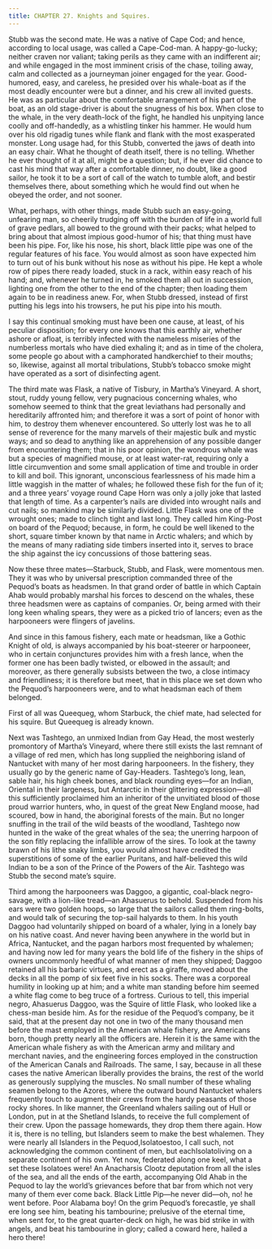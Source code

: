 ```yaml
---
title: CHAPTER 27. Knights and Squires.
---
```


Stubb was the second mate. He was a native of Cape Cod; and hence, according to local usage, was called a Cape-Cod-man. A happy-go-lucky; neither craven nor valiant; taking perils as they came with an indifferent air; and while engaged in the most imminent crisis of the chase, toiling away, calm and collected as a journeyman joiner engaged for the year. Good-humored, easy, and careless, he presided over his whale-boat as if the most deadly encounter were but a dinner, and his crew all invited guests. He was as particular about the comfortable arrangement of his part of the boat, as an old stage-driver is about the snugness of his box. When close to the whale, in the very death-lock of the fight, he handled his unpitying lance coolly and off-handedly, as a whistling tinker his hammer. He would hum over his old rigadig tunes while flank and flank with the most exasperated monster. Long usage had, for this Stubb, converted the jaws of death into an easy chair. What he thought of death itself, there is no telling. Whether he ever thought of it at all, might be a question; but, if he ever did chance to cast his mind that way after a comfortable dinner, no doubt, like a good sailor, he took it to be a sort of call of the watch to tumble aloft, and bestir themselves there, about something which he would find out when he obeyed the order, and not sooner.

What, perhaps, with other things, made Stubb such an easy-going, unfearing man, so cheerily trudging off with the burden of life in a world full of grave pedlars, all bowed to the ground with their packs; what helped to bring about that almost impious good-humor of his; that thing must have been his pipe. For, like his nose, his short, black little pipe was one of the regular features of his face. You would almost as soon have expected him to turn out of his bunk without his nose as without his pipe. He kept a whole row of pipes there ready loaded, stuck in a rack, within easy reach of his hand; and, whenever he turned in, he smoked them all out in succession, lighting one from the other to the end of the chapter; then loading them again to be in readiness anew. For, when Stubb dressed, instead of first putting his legs into his trowsers, he put his pipe into his mouth.

I say this continual smoking must have been one cause, at least, of his peculiar disposition; for every one knows that this earthly air, whether ashore or afloat, is terribly infected with the nameless miseries of the numberless mortals who have died exhaling it; and as in time of the cholera, some people go about with a camphorated handkerchief to their mouths; so, likewise, against all mortal tribulations, Stubb’s tobacco smoke might have operated as a sort of disinfecting agent.

The third mate was Flask, a native of Tisbury, in Martha’s Vineyard. A short, stout, ruddy young fellow, very pugnacious concerning whales, who somehow seemed to think that the great leviathans had personally and hereditarily affronted him; and therefore it was a sort of point of honor with him, to destroy them whenever encountered. So utterly lost was he to all sense of reverence for the many marvels of their majestic bulk and mystic ways; and so dead to anything like an apprehension of any possible danger from encountering them; that in his poor opinion, the wondrous whale was but a species of magnified mouse, or at least water-rat, requiring only a little circumvention and some small application of time and trouble in order to kill and boil. This ignorant, unconscious fearlessness of his made him a little waggish in the matter of whales; he followed these fish for the fun of it; and a three years’ voyage round Cape Horn was only a jolly joke that lasted that length of time. As a carpenter’s nails are divided into wrought nails and cut nails; so mankind may be similarly divided. Little Flask was one of the wrought ones; made to clinch tight and last long. They called him King-Post on board of the Pequod; because, in form, he could be well likened to the short, square timber known by that name in Arctic whalers; and which by the means of many radiating side timbers inserted into it, serves to brace the ship against the icy concussions of those battering seas.

Now these three mates—Starbuck, Stubb, and Flask, were momentous men. They it was who by universal prescription commanded three of the Pequod’s boats as headsmen. In that grand order of battle in which Captain Ahab would probably marshal his forces to descend on the whales, these three headsmen were as captains of companies. Or, being armed with their long keen whaling spears, they were as a picked trio of lancers; even as the harpooneers were flingers of javelins.

And since in this famous fishery, each mate or headsman, like a Gothic Knight of old, is always accompanied by his boat-steerer or harpooneer, who in certain conjunctures provides him with a fresh lance, when the former one has been badly twisted, or elbowed in the assault; and moreover, as there generally subsists between the two, a close intimacy and friendliness; it is therefore but meet, that in this place we set down who the Pequod’s harpooneers were, and to what headsman each of them belonged.

First of all was Queequeg, whom Starbuck, the chief mate, had selected for his squire. But Queequeg is already known.

Next was Tashtego, an unmixed Indian from Gay Head, the most westerly promontory of Martha’s Vineyard, where there still exists the last remnant of a village of red men, which has long supplied the neighboring island of Nantucket with many of her most daring harpooneers. In the fishery, they usually go by the generic name of Gay-Headers. Tashtego’s long, lean, sable hair, his high cheek bones, and black rounding eyes—for an Indian, Oriental in their largeness, but Antarctic in their glittering expression—all this sufficiently proclaimed him an inheritor of the unvitiated blood of those proud warrior hunters, who, in quest of the great New England moose, had scoured, bow in hand, the aboriginal forests of the main. But no longer snuffing in the trail of the wild beasts of the woodland, Tashtego now hunted in the wake of the great whales of the sea; the unerring harpoon of the son fitly replacing the infallible arrow of the sires. To look at the tawny brawn of his lithe snaky limbs, you would almost have credited the superstitions of some of the earlier Puritans, and half-believed this wild Indian to be a son of the Prince of the Powers of the Air. Tashtego was Stubb the second mate’s squire.

Third among the harpooneers was Daggoo, a gigantic, coal-black negro-savage, with a lion-like tread—an Ahasuerus to behold. Suspended from his ears were two golden hoops, so large that the sailors called them ring-bolts, and would talk of securing the top-sail halyards to them. In his youth Daggoo had voluntarily shipped on board of a whaler, lying in a lonely bay on his native coast. And never having been anywhere in the world but in Africa, Nantucket, and the pagan harbors most frequented by whalemen; and having now led for many years the bold life of the fishery in the ships of owners uncommonly heedful of what manner of men they shipped; Daggoo retained all his barbaric virtues, and erect as a giraffe, moved about the decks in all the pomp of six feet five in his socks. There was a corporeal humility in looking up at him; and a white man standing before him seemed a white flag come to beg truce of a fortress. Curious to tell, this imperial negro, Ahasuerus Daggoo, was the Squire of little Flask, who looked like a chess-man beside him. As for the residue of the Pequod’s company, be it said, that at the present day not one in two of the many thousand men before the mast employed in the American whale fishery, are Americans born, though pretty nearly all the officers are. Herein it is the same with the American whale fishery as with the American army and military and merchant navies, and the engineering forces employed in the construction of the American Canals and Railroads. The same, I say, because in all these cases the native American liberally provides the brains, the rest of the world as generously supplying the muscles. No small number of these whaling seamen belong to the Azores, where the outward bound Nantucket whalers frequently touch to augment their crews from the hardy peasants of those rocky shores. In like manner, the Greenland whalers sailing out of Hull or London, put in at the Shetland Islands, to receive the full complement of their crew. Upon the passage homewards, they drop them there again. How it is, there is no telling, but Islanders seem to make the best whalemen. They were nearly all Islanders in the Pequod,Isolatoestoo, I call such, not acknowledging the common continent of men, but eachIsolatoliving on a separate continent of his own. Yet now, federated along one keel, what a set these Isolatoes were! An Anacharsis Clootz deputation from all the isles of the sea, and all the ends of the earth, accompanying Old Ahab in the Pequod to lay the world’s grievances before that bar from which not very many of them ever come back. Black Little Pip—he never did—oh, no! he went before. Poor Alabama boy! On the grim Pequod’s forecastle, ye shall ere long see him, beating his tambourine; prelusive of the eternal time, when sent for, to the great quarter-deck on high, he was bid strike in with angels, and beat his tambourine in glory; called a coward here, hailed a hero there!